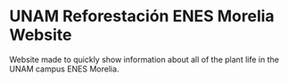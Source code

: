# UNAM Reforestación ENES Morelia Website

Website made to quickly show information about all of the plant life in the UNAM campus ENES Morelia.